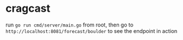 # cragcast
run `go run cmd/server/main.go` from root, then go to
`http://localhost:8081/forecast/boulder` to see the endpoint in action
